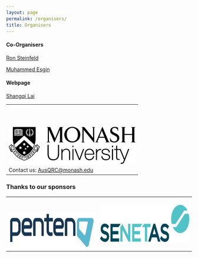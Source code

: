 ```yaml
---
layout: page
permalink: /organisers/
title: Organisers
---
```


#### **Co-Organisers**
[Ron Steinfeld](https://research.monash.edu/en/persons/ron-steinfeld)

[Muhammed Esgin](https://mfesgin.github.io)

#### **Webpage**
[Shangqi Lai](https://shangqimonash.github.io)

<table style="width:100%; border:none">
  <tr>
    <td style="text-align:center;border:none;padding-top:60px;"><img src="/assets/img/monash.png" height="100"></td>
  </tr>
  <tr>
    <td style="text-align:left;border:none">Contact us: <a href="mailto:AusQRC@monash.edu">AusQRC@monash.edu</a></td>
  </tr>
</table>

### Thanks to our sponsors
<table style="width:100%; border:none">
  <tr>
    <td style="text-align:center;border:none;padding-top:40px"><img src="/assets/img/penten.png" height="100"></td>
    <td style="text-align:center;vertical-align:center;border:none"><img src="/assets/img/senetas.webp" height="100"></td>
  </tr>
</table>



